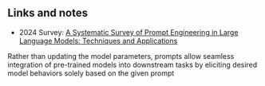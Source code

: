 ## Links and notes


* 2024 Survey: [A Systematic Survey of Prompt Engineering in Large Language
  Models: Techniques and
Applications](https://rotmandigital.ca/wp-content/uploads/2024/09/A-Systematic-Survey-of-Prompt-Engineering-in-Large-Language-Models.pdf)

Rather than updating the model parameters, prompts allow seamless integration
of pre-trained models into downstream tasks by eliciting desired model
behaviors solely based on the given prompt
